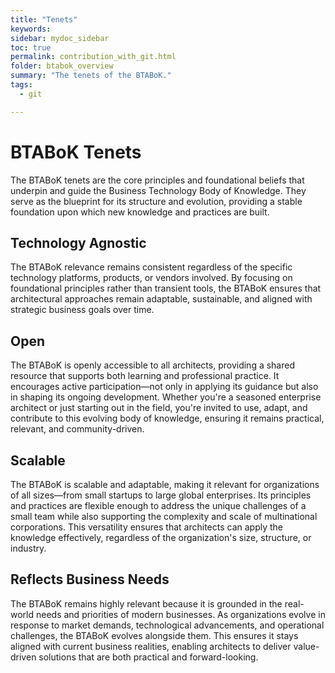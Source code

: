```yaml
---
title: "Tenets"
keywords: 
sidebar: mydoc_sidebar
toc: true
permalink: contribution_with_git.html
folder: btabok_overview
summary: "The tenets of the BTABoK."
tags: 
  - git

---
```


# BTABoK Tenets

The BTABoK tenets are the core principles and foundational beliefs that underpin and guide the Business Technology Body of Knowledge. They serve as the blueprint for its structure and evolution, providing a stable foundation upon which new knowledge and practices are built.

## Technology Agnostic

The BTABoK relevance remains consistent regardless of the specific technology platforms, products, or vendors involved. By focusing on foundational principles rather than transient tools, the BTABoK ensures that architectural approaches remain adaptable, sustainable, and aligned with strategic business goals over time.

## Open

The BTABoK is openly accessible to all architects, providing a shared resource that supports both learning and professional practice. It encourages active participation—not only in applying its guidance but also in shaping its ongoing development. Whether you're a seasoned enterprise architect or just starting out in the field, you're invited to use, adapt, and contribute to this evolving body of knowledge, ensuring it remains practical, relevant, and community-driven.

## Scalable

The BTABoK  is scalable and adaptable, making it relevant for organizations of all sizes—from small startups to large global enterprises. Its principles and practices are flexible enough to address the unique challenges of a small team while also supporting the complexity and scale of multinational corporations. This versatility ensures that architects can apply the knowledge effectively, regardless of the organization's size, structure, or industry.

## Reflects Business Needs

The BTABoK remains highly relevant because it is grounded in the real-world needs and priorities of modern businesses. As organizations evolve in response to market demands, technological advancements, and operational challenges, the BTABoK  evolves alongside them. This ensures it stays aligned with current business realities, enabling architects to deliver value-driven solutions that are both practical and forward-looking.

